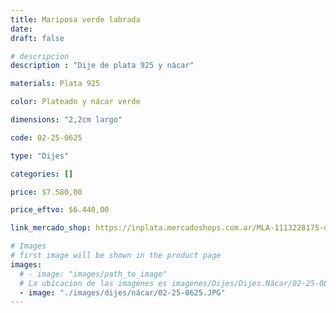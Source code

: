 ```yaml
---
title: Mariposa verde labrada
date: 
draft: false

# descripcion
description : "Dije de plata 925 y nácar"

materials: Plata 925

color: Plateado y nácar verde

dimensions: "2,2cm largo"

code: 02-25-0625

type: "Dijes"

categories: []

price: $7.580,00

price_eftvo: $6.440,00

link_mercado_shop: https://inplata.mercadoshops.com.ar/MLA-1113228175-dije-mariposa-avalon-labrada-plata-925-_JM

# Images
# first image will be shown in the product page
images:
  # - image: "images/path_to_image"
  # La ubicacion de las imagenes es imagenes/Dijes/Dijes.Nácar/02-25-0625-mariposa-verde-labrada
  - image: "./images/dijes/nácar/02-25-0625.JPG"
---
```

